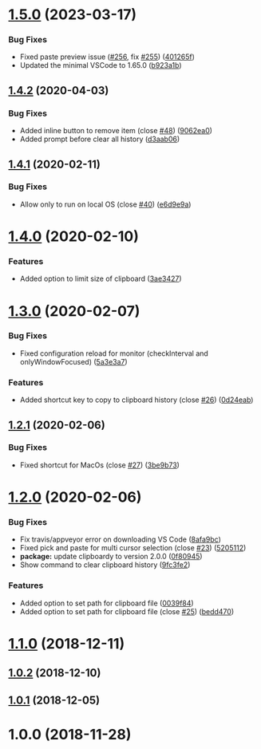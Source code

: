 # [1.5.0](https://github.com/edgardmessias/vscode.clipboard-manager-with-cycling/compare/v1.4.2...v1.5.0) (2023-03-17)


### Bug Fixes

* Fixed paste preview issue ([#256](https://github.com/edgardmessias/vscode.clipboard-manager-with-cycling/issues/256), fix [#255](https://github.com/edgardmessias/vscode.clipboard-manager-with-cycling/issues/255)) ([401265f](https://github.com/edgardmessias/vscode.clipboard-manager-with-cycling/commit/401265f5149cbba7758382c47785dd8a8f9a694c))
* Updated the minimal VSCode to 1.65.0 ([b923a1b](https://github.com/edgardmessias/vscode.clipboard-manager-with-cycling/commit/b923a1b5e33efc95e000a74e84a2ffc3fd67c74f))



## [1.4.2](https://github.com/edgardmessias/vscode.clipboard-manager-with-cycling/compare/v1.4.1...v1.4.2) (2020-04-03)


### Bug Fixes

* Added inline button to remove item (close [#48](https://github.com/edgardmessias/vscode.clipboard-manager-with-cycling/issues/48)) ([9062ea0](https://github.com/edgardmessias/vscode.clipboard-manager-with-cycling/commit/9062ea0eadec8aedab4ddfdecf72ee651848a615))
* Added prompt before clear all history ([d3aab06](https://github.com/edgardmessias/vscode.clipboard-manager-with-cycling/commit/d3aab06fb3e8ff62c5ef55209a8473c86698fa6c))



## [1.4.1](https://github.com/edgardmessias/vscode.clipboard-manager-with-cycling/compare/v1.4.0...v1.4.1) (2020-02-11)


### Bug Fixes

* Allow only to run on local OS (close [#40](https://github.com/edgardmessias/vscode.clipboard-manager-with-cycling/issues/40)) ([e6d9e9a](https://github.com/edgardmessias/vscode.clipboard-manager-with-cycling/commit/e6d9e9add9168e51bc12293fb0888631c94c299c))



# [1.4.0](https://github.com/edgardmessias/vscode.clipboard-manager-with-cycling/compare/v1.3.0...v1.4.0) (2020-02-10)


### Features

* Added option to limit size of clipboard ([3ae3427](https://github.com/edgardmessias/vscode.clipboard-manager-with-cycling/commit/3ae3427f94518451d5f4604193537cf7eb2b885e))



# [1.3.0](https://github.com/edgardmessias/vscode.clipboard-manager-with-cycling/compare/v1.2.1...v1.3.0) (2020-02-07)


### Bug Fixes

* Fixed configuration reload for monitor (checkInterval and onlyWindowFocused) ([5a3e3a7](https://github.com/edgardmessias/vscode.clipboard-manager-with-cycling/commit/5a3e3a7ad215c3576984703a29d566a8b865f5f1))


### Features

* Added shortcut key to copy to clipboard history (close [#26](https://github.com/edgardmessias/vscode.clipboard-manager-with-cycling/issues/26)) ([0d24eab](https://github.com/edgardmessias/vscode.clipboard-manager-with-cycling/commit/0d24eabd6c7c03acafb54e46f41b3b02bb030ac1))



## [1.2.1](https://github.com/edgardmessias/vscode.clipboard-manager-with-cycling/compare/v1.2.0...v1.2.1) (2020-02-06)


### Bug Fixes

* Fixed shortcut for MacOs (close [#27](https://github.com/edgardmessias/vscode.clipboard-manager-with-cycling/issues/27)) ([3be9b73](https://github.com/edgardmessias/vscode.clipboard-manager-with-cycling/commit/3be9b73a403c4f365d5a2dcfa6bbecd119155587))



# [1.2.0](https://github.com/edgardmessias/vscode.clipboard-manager-with-cycling/compare/v1.1.0...v1.2.0) (2020-02-06)


### Bug Fixes

* Fix travis/appveyor error on downloading VS Code ([8afa9bc](https://github.com/edgardmessias/vscode.clipboard-manager-with-cycling/commit/8afa9bc79caf4cccbda26107c3519cbec1a45084))
* Fixed pick and paste for multi cursor selection (close [#23](https://github.com/edgardmessias/vscode.clipboard-manager-with-cycling/issues/23)) ([5205112](https://github.com/edgardmessias/vscode.clipboard-manager-with-cycling/commit/5205112d642396ff973e0861fc3ec7599b42ae68))
* **package:** update clipboardy to version 2.0.0 ([0f80945](https://github.com/edgardmessias/vscode.clipboard-manager-with-cycling/commit/0f809450424f53be80a6e2cc55eba7dcacd4f561))
* Show command to clear clipboard history ([9fc3fe2](https://github.com/edgardmessias/vscode.clipboard-manager-with-cycling/commit/9fc3fe289e233301315bf34fa066e1c869cf159b))


### Features

* Added option to set path for clipboard file ([0039f84](https://github.com/edgardmessias/vscode.clipboard-manager-with-cycling/commit/0039f84cdc7301cdf2c5642f697127aa5832f667))
* Added option to set path for clipboard file (close [#25](https://github.com/edgardmessias/vscode.clipboard-manager-with-cycling/issues/25)) ([bedd470](https://github.com/edgardmessias/vscode.clipboard-manager-with-cycling/commit/bedd4707d551fed57847e4d3dbe4d767c5a03568))



# [1.1.0](https://github.com/edgardmessias/vscode.clipboard-manager-with-cycling/compare/v1.0.2...v1.1.0) (2018-12-11)



## [1.0.2](https://github.com/edgardmessias/vscode.clipboard-manager-with-cycling/compare/v1.0.1...v1.0.2) (2018-12-10)



## [1.0.1](https://github.com/edgardmessias/vscode.clipboard-manager-with-cycling/compare/v1.0.0...v1.0.1) (2018-12-05)



# 1.0.0 (2018-11-28)



